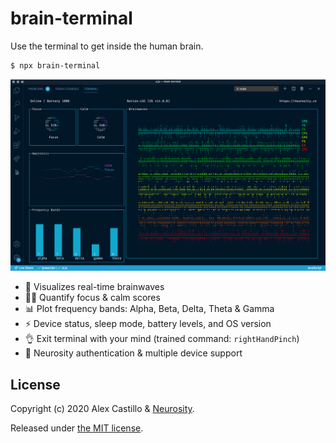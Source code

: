 # brain-terminal

Use the terminal to get inside the human brain.

```sh
$ npx brain-terminal
```

![brain-terminal](https://github.com/alexcastillo/brain-terminal/raw/v1.0.0/img/brain-terminal.png)

- 🧠 Visualizes real-time brainwaves
- 🧘🏾 Quantify focus & calm scores
- 📊 Plot frequency bands: Alpha, Beta, Delta, Theta & Gamma
- ⚡ Device status, sleep mode, battery levels, and OS version
- 👌 Exit terminal with your mind (trained command: `rightHandPinch`)
- 🔑 Neurosity authentication & multiple device support

## License

Copyright (c) 2020 Alex Castillo & [Neurosity](https://neurosity.co).

Released under [the MIT license](LICENSE).

